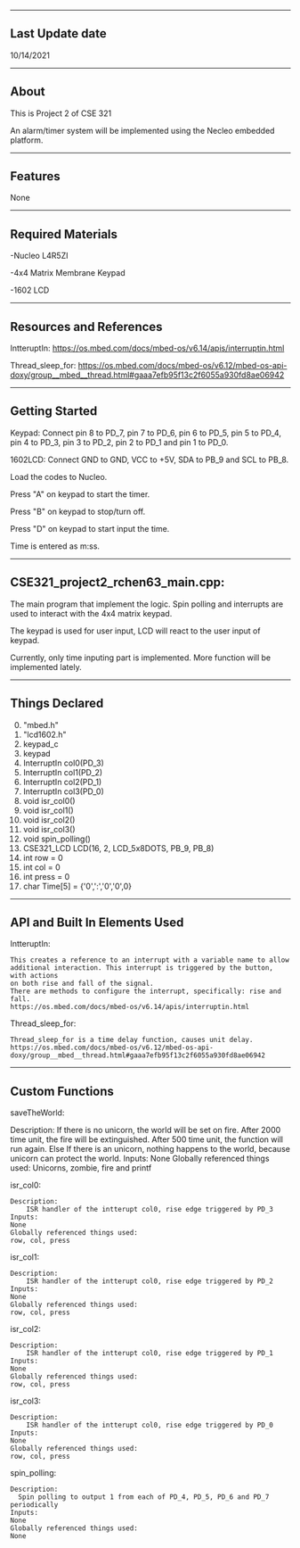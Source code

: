 -------------------
Last Update date
-------------------
10/14/2021

-------------------
About
-------------------
This is Project 2 of CSE 321

An alarm/timer system will be implemented using the Necleo embedded platform.


--------------------
Features
--------------------
None


--------------------
Required Materials
--------------------
-Nucleo L4R5ZI

-4x4 Matrix Membrane Keypad

-1602 LCD


--------------------
Resources and References
--------------------

IntteruptIn: https://os.mbed.com/docs/mbed-os/v6.14/apis/interruptin.html

Thread_sleep_for: https://os.mbed.com/docs/mbed-os/v6.12/mbed-os-api-doxy/group__mbed__thread.html#gaaa7efb95f13c2f6055a930fd8ae06942


--------------------
Getting Started
--------------------
Keypad: Connect pin 8 to PD_7, pin 7 to PD_6, pin 6 to PD_5, pin 5 to PD_4, pin 4 to PD_3, pin 3 to PD_2, pin 2 to PD_1  and pin 1 to PD_0.

1602LCD: Connect GND to GND, VCC to +5V, SDA to PB_9 and SCL to PB_8.

Load the codes to Nucleo.

Press "A" on keypad to start the timer.

Press "B" on keypad to stop/turn off.

Press "D" on keypad to start input the time.

Time is entered as m:ss.


--------------------
CSE321_project2_rchen63_main.cpp:
--------------------
The main program that implement the logic. Spin polling and interrupts are used to interact with the 4x4 matrix keypad. 

The keypad is used for user input, LCD will react to the user input of keypad.

Currently, only time inputing part is implemented. More function will be implemented lately.


----------
Things Declared
----------
0. "mbed.h"
1. "lcd1602.h"
2. keypad_c
3. keypad
4. InterruptIn col0(PD_3)
5. InterruptIn col1(PD_2)
6. InterruptIn col2(PD_1)
7. InterruptIn col3(PD_0)
8. void isr_col0()
9. void isr_col1()
10. void isr_col2()
11. void isr_col3()
12. void spin_polling()
13. CSE321_LCD LCD(16, 2, LCD_5x8DOTS, PB_9, PB_8)
14. int row = 0
15. int col = 0
16. int press = 0
17. char Time[5] = {'0',':','0','0',0}


----------
API and Built In Elements Used
----------
IntteruptIn: 

    This creates a reference to an interrupt with a variable name to allow
    additional interaction. This interrupt is triggered by the button, with actions
    on both rise and fall of the signal.
    There are methods to configure the interrupt, specifically: rise and fall.
    https://os.mbed.com/docs/mbed-os/v6.14/apis/interruptin.html

Thread_sleep_for:

    Thread_sleep_for is a time delay function, causes unit delay.
    https://os.mbed.com/docs/mbed-os/v6.12/mbed-os-api-doxy/group__mbed__thread.html#gaaa7efb95f13c2f6055a930fd8ae06942


----------
Custom Functions
----------
saveTheWorld:

  Description:
	    If there is no unicorn, the world will be set on fire.
        After 2000 time unit, the fire will be extinguished.
        After 500 time unit, the function will run again.
        Else If there is an unicorn, nothing happens to the world, because unicorn can protect the world.
	Inputs:
		  None
	Globally referenced things used:
	    Unicorns, zombie, fire and printf

isr_col0:

    Description:
        ISR handler of the intterupt col0, rise edge triggered by PD_3
    Inputs:
	None
    Globally referenced things used:
	row, col, press
      
isr_col1:

    Description:
        ISR handler of the intterupt col0, rise edge triggered by PD_2
    Inputs:
	None
    Globally referenced things used:
	row, col, press
      
isr_col2:

    Description:
        ISR handler of the intterupt col0, rise edge triggered by PD_1
    Inputs:
	None
    Globally referenced things used:
	row, col, press

isr_col3:

    Description:
        ISR handler of the intterupt col0, rise edge triggered by PD_0
    Inputs:
	None
    Globally referenced things used:
	row, col, press

spin_polling:

    Description:
      Spin polling to output 1 from each of PD_4, PD_5, PD_6 and PD_7 periodically
    Inputs:
	None
    Globally referenced things used:
	None
